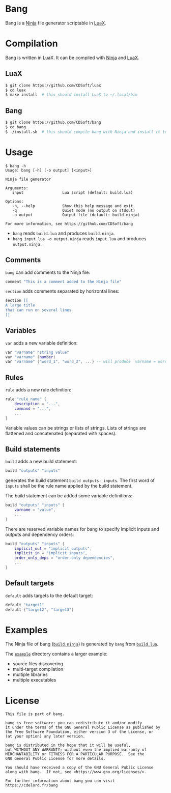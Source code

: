 Bang
====

Bang is a [Ninja](https://ninja-build.org) file generator scriptable in [LuaX](https://cdelord.fr/luax).

Compilation
===========

Bang is written in LuaX.
It can be compiled with [Ninja](https://ninja-build.org) and [LuaX](https://github.com/CDSoft/luax).

## LuaX

``` sh
$ git clone https://github.com/CDSoft/luax
$ cd luax
$ make install  # this should install LuaX to ~/.local/bin
```

## Bang

``` sh
$ git clone https://github.com/CDSoft/bang
$ cd bang
$ ./install.sh  # this should compile bang with Ninja and install it to ~/.local/bin
```

Usage
=====

```
$ bang -h
Usage: bang [-h] [-o output] [<input>]

Ninja file generator

Arguments:
   input                 Lua script (default: build.lua)

Options:
   -h, --help            Show this help message and exit.
   -q                    Quiet mode (no output on stdout)
   -o output             Output file (default: build.ninja)

For more information, see https://github.com/CDSoft/bang
```

* `bang` reads `build.lua` and produces `build.ninja`.
* `bang input.lua -o output.ninja` reads `input.lua` and produces `output.ninja`.

## Comments

`bang` can add comments to the Ninja file:

``` lua
comment "This is a comment added to the Ninja file"
```

`section` adds comments separated by horizontal lines:

``` lua
section [[
A large title
that can run on several lines
]]
```

## Variables

`var` adds a new variable definition:

``` lua
var "varname" "string value"
var "varname" (number)
var "varname" {"word_1", "word_2", ...} -- will produce `varname = word_1 word_2 ...`
```

## Rules

`rule` adds a new rule definition:

``` lua
rule "rule_name" {
    description = "...",
    command = "...",
    ...
}
```

Variable values can be strings or lists of strings.
Lists of strings are flattened and concatenated (separated with spaces).

## Build statements

`build` adds a new build statement:

``` lua
build "outputs" "inputs"
```

generates the build statement `build outputs: inputs`.
The first word of `inputs` shall be the rule name applied by the build statement.

The build statement can be added some variable definitions:

``` lua
build "outputs" "inputs" {
    varname = "value",
    ...
}
```

There are reserved variable names for bang to specify implicit inputs and outputs and dependency orders:

``` lua
build "outputs" "inputs" {
    implicit_out = "implicit outputs",
    implicit_in = "implicit inputs",
    order_only_deps = "order-only dependencies",
    ...
}
```

## Default targets

`default` adds targets to the default target:

``` lua
default "target1"
default {"target2", "target3"}
```

Examples
========

The Ninja file of bang ([`build.ninja`](build.ninja)) is generated by `bang` from [`build.lua`](build.lua).

The [`example`](example) directory contains a larger example:

- source files discovering
- multi-target compilation
- multiple libraries
- multiple executables

License
=======

    This file is part of bang.

    bang is free software: you can redistribute it and/or modify
    it under the terms of the GNU General Public License as published by
    the Free Software Foundation, either version 3 of the License, or
    (at your option) any later version.

    bang is distributed in the hope that it will be useful,
    but WITHOUT ANY WARRANTY; without even the implied warranty of
    MERCHANTABILITY or FITNESS FOR A PARTICULAR PURPOSE.  See the
    GNU General Public License for more details.

    You should have received a copy of the GNU General Public License
    along with bang.  If not, see <https://www.gnu.org/licenses/>.

    For further information about bang you can visit
    https://cdelord.fr/bang

